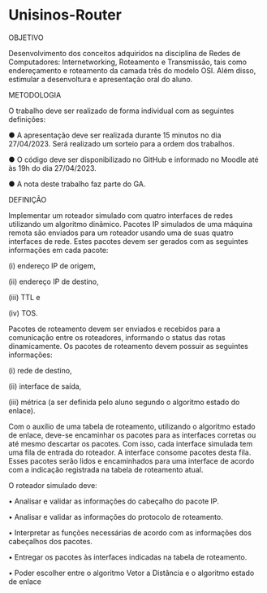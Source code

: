 # Unisinos-Router

OBJETIVO

Desenvolvimento dos conceitos adquiridos na disciplina de Redes de Computadores: Internetworking, Roteamento e Transmissão, tais como endereçamento e roteamento da camada três do modelo OSI. Além disso, estimular a desenvoltura e apresentação oral do aluno.

METODOLOGIA

O trabalho deve ser realizado de forma individual com as seguintes definições:

● A apresentação deve ser realizada durante 15 minutos no dia 27/04/2023. Será realizado um sorteio para a ordem dos trabalhos.

● O código deve ser disponibilizado no GitHub e informado no Moodle até às 19h do dia 27/04/2023.

● A nota deste trabalho faz parte do GA.

DEFINIÇÃO

Implementar um roteador simulado com quatro interfaces de redes utilizando um algoritmo dinâmico. Pacotes IP simulados de uma máquina remota são enviados para um roteador usando uma de suas quatro interfaces de rede. Estes pacotes devem ser gerados com as seguintes informações em cada pacote: 

(i) endereço IP de origem, 

(ii) endereço IP de destino, 

(iii) TTL e

(iv) TOS.

Pacotes de roteamento devem ser enviados e recebidos para a comunicação entre os roteadores, informando o status das rotas dinamicamente. Os pacotes de roteamento devem possuir as seguintes informações:

(i) rede de destino,

(ii) interface de saída,

(iii) métrica (a ser definida pelo aluno segundo o algoritmo estado do enlace). 

Com o auxílio de uma tabela de roteamento, utilizando o algoritmo estado de enlace, deve-se encaminhar os pacotes para as interfaces corretas ou até mesmo descartar os pacotes. Com isso, cada interface simulada tem uma fila de entrada do roteador. A interface consome pacotes desta fila. Esses pacotes serão lidos e encaminhados para uma interface de acordo com a indicação registrada na tabela de roteamento atual. 

O roteador simulado deve:

• Analisar e validar as informações do cabeçalho do pacote IP.

• Analisar e validar as informações do protocolo de roteamento.

• Interpretar as funções necessárias de acordo com as informações dos cabeçalhos dos pacotes.

• Entregar os pacotes às interfaces indicadas na tabela de roteamento.

• Poder escolher entre o algoritmo Vetor a Distância e o algoritmo estado de enlace
